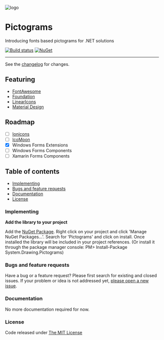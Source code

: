 ![logo](https://raw.githubusercontent.com/ennerperez/pictograms/master/.editoricon.png)

# Pictograms

Introducing fonts based pictograms for .NET solutions

[![Build status](https://ci.appveyor.com/api/projects/status/kt6j6amgiphh8f04?svg=true)](https://ci.appveyor.com/project/ennerperez/pictograms)
[![NuGet](http://img.shields.io/nuget/v/System.Drawing.Pictograms.svg)](https://www.nuget.org/packages/System.Drawing.Pictograms/)

---------------------------------------

See the [changelog](CHANGELOG.md) for changes.

## Featuring
- [FontAwesome](http://fortawesome.github.io/Font-Awesome/)
- [Foundation](http://foundation.zurb.com/)
- [LinearIcons](https://linearicons.com/free)
- [Material Design](http://www.google.com/design/spec/style/icons.html#icons-system-icons)

## Roadmap
- [ ] [Ionicons](http://ionicons.com/)
- [ ] [IcoMoon](https://icomoon.io/)
- [x] Windows Forms Extensions
- [ ] Windows Forms Components
- [ ] Xamarin Forms Components

## Table of contents

* [Implementing](#implementing)
* [Bugs and feature requests](#bugs-and-feature-requests)
* [Documentation](#documentation)
* [License](#license)

### Implementing

**Add the library to your project**

Add the [NuGet Package](https://www.nuget.org/packages/System.Drawing.Pictograms/). Right click on your project and click 'Manage NuGet Packages...'. Search for 'Pictograms' and click on install. Once installed the library will be included in your project references. (Or install it through the package manager console: PM> Install-Package System.Drawing.Pictograms)

### Bugs and feature requests

Have a bug or a feature request? Please first search for existing and closed issues. If your problem or idea is not addressed yet, [please open a new issue](https://github.com/ennerperez/System.Drawing.Pictograms/issues/new).

### Documentation

No more documentation required for now.

### License

Code released under [The MIT License](LICENSE)